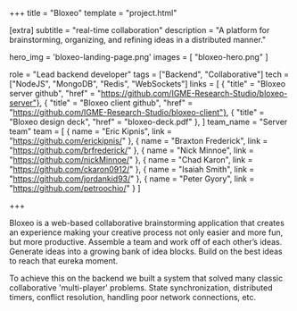 +++
title = "Bloxeo"
template = "project.html"

[extra]
subtitle = "real-time collaboration"
description = "A platform for brainstorming, organizing, and refining ideas in a distributed manner."

hero_img = 'bloxeo-landing-page.png'
images = [ "bloxeo-hero.png" ]

role = "Lead backend developer"
tags = ["Backend", "Collaborative"]
tech = ["NodeJS", "MongoDB", "Redis", "WebSockets"]
links = [
    { "title" = "Bloxeo server github", "href" = "https://github.com/IGME-Research-Studio/bloxeo-server"},
    { "title" = "Bloxeo client github", "href" = "https://github.com/IGME-Research-Studio/bloxeo-client"},
    { "title" = "Bloxeo design deck", "href" = "bloxeo-deck.pdf" },
]
team_name = "Server team"
team = [
    { name = "Eric Kipnis", link = "https://github.com/erickipnis/" },
    { name = "Braxton Frederick", link = "https://github.com/brfrederick/" },
    { name = "Nick Minnoe", link = "https://github.com/nickMinnoe/" },
    { name = "Chad Karon", link = "https://github.com/ckaron0912/" },
    { name = "Isaiah Smith", link = "https://github.com/jordankid93/" },
    { name = "Peter Gyory", link = "https://github.com/petroochio/" }
]

+++

Bloxeo is a web-based collaborative brainstorming application that creates an experience making your creative process not only easier and more fun, but more productive.  Assemble a team and work off of each other’s ideas. Generate ideas into a growing bank of idea blocks. Build on the best ideas to reach that eureka moment.

To achieve this on the backend we built a system that solved many classic collaborative 'multi-player' problems. State synchronization, distributed timers, conflict resolution, handling poor network connections, etc.
